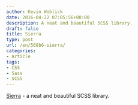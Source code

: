 ```yaml
---
author: Kevin Woblick
date: 2016-04-22 07:05:56+00:00
description: A neat and beautiful SCSS library.
draft: false
title: Sierra
type: post
url: /en/568b6-sierra/
categories:
- Article
tags:
- CSS
- Sass
- SCSS
---
```


[Sierra](http://sierra-library.github.io/) - a neat and beautiful SCSS library.
